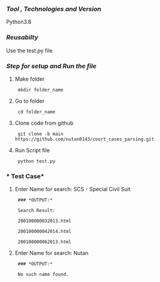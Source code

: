### *Tool , Technologies and Version*

Python3.8

### *Reusabilty*
Use the test.py file

### *Step for setup and Run the file*

1. Make folder
	
		mkdir folder_name

2. Go to folder
	
		cd folder_name
2. Clone code from github 

		git clone -b main https://github.com/nutan0143/court_cases_parsing.git

3. Run Script file

		python test.py


### * Test Case*

1. Enter Name for search: SCS - Special Civil Suit

		### *OUTPUT:*

		Search Result:

		200100000032013.html

		200100000042014.html

		200100000062013.html

2. Enter Name for search: Nutan


		### *OUTPUT:*

		No such name found.